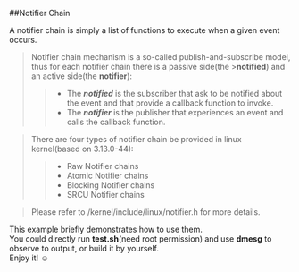 ##Notifier Chain

A notifier chain is simply a list of functions to execute when a given event occurs.

>Notifier chain mechanism is a so-called publish-and-subscribe model, thus for each notifier chain there is a passive side(the >**notified**) and an active side(the **notifier**):
>>* The ***notified*** is the subscriber that ask to be notified about the event and that provide a callback function to invoke.
>>* The ***notifier*** is the publisher that experiences an event and calls the callback function.


>There are four types of notifier chain be provided in linux kernel(based on 3.13.0-44):
>>* Raw Notifier chains
>>* Atomic Notifier chains 
>>* Blocking Notifier chains
>>* SRCU Notifier chains

>Please refer to /kernel/include/linux/notifier.h for more details.

This example briefly demonstrates how to use them.  
You could directly run **test.sh**(need root permission) and use **dmesg** to observe to output, or build it by yourself.  
Enjoy it! ☺
